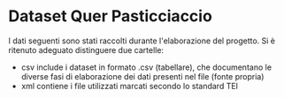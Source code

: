 # Dataset Quer Pasticciaccio

I dati seguenti sono stati raccolti durante l'elaborazione del progetto. Si è ritenuto adeguato distinguere due cartelle: 

- csv include i dataset in formato .csv (tabellare), che documentano le diverse fasi di elaborazione dei dati presenti nel file  (fonte propria)
- xml contiene i file utilizzati marcati secondo lo standard TEI
